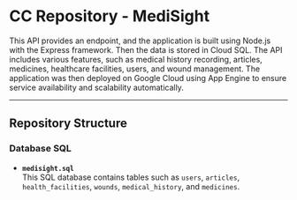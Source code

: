 # CC Repository - MediSight

This API provides an endpoint, and the application is built using Node.js with the Express framework. Then the data is stored in Cloud SQL. The API includes various features, such as medical history recording, articles, medicines, healthcare facilities, users, and wound management. The application was then deployed on Google Cloud using App Engine to ensure service availability and scalability automatically.


---
## **Repository Structure**

### **Database SQL**
- **`medisight.sql`**  
  This SQL database contains tables such as `users`, `articles`, `health_facilities`, `wounds`, `medical_history`, and `medicines`.




